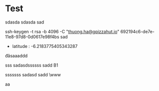 # Test

sdasda
sdasda
sad

ssh-keygen -t rsa -b 4096 -C "thuong.ha@gpizzahut.io"
 692194c6-de7e-11e8-97d8-0d0617e98f4bs
 sad

  - latitude : -6.2183775405343287

  đâsaaaddd

sss
sadasdssssss
sadd
B1

sssssss
sadasd
sadd
\www

aa
